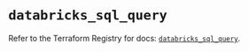 # `databricks_sql_query`

Refer to the Terraform Registry for docs: [`databricks_sql_query`](https://registry.terraform.io/providers/databricks/databricks/1.68.0/docs/resources/sql_query).
